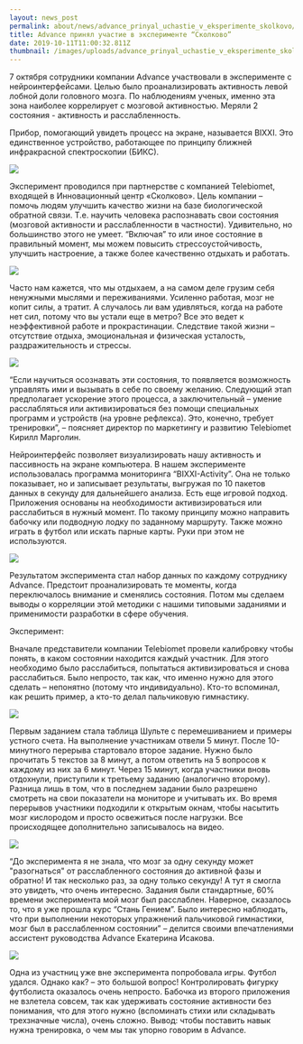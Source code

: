 ```yaml
---
layout: news_post
permalink: about/news/advance_prinyal_uchastie_v_eksperimente_skolkovo/index.html
title: Advance принял участие в эксперименте “Сколково”
date: 2019-10-11T11:00:32.811Z
thumbnail: /images/uploads/advance_prinyal_uchastie_v_eksperimente_skolkovo-01.jpg
---
```

7 октября сотрудники компании Advance участвовали в эксперименте с нейроинтерфейсами. Целью было проанализировать активность левой лобной доли головного мозга. По наблюдениям ученых, именно эта зона наиболее коррелирует с мозговой активностью. Меряли 2 состояния - активность и расслабленность.

Прибор, помогающий увидеть процесс на экране, называется BIXXI. Это единственное устройство, работающее по принципу ближней инфракрасной спектроскопии (БИКС).

![](/images/uploads/advance_prinyal_uchastie_v_eksperimente_skolkovo-02.jpg)

Эксперимент проводился при партнерстве с компанией Telebiomet, входящей в Инновационный центр «Сколково». Цель компании –‌ помочь людям улучшить качество жизни на базе биологической обратной связи. Т.е. научить человека распознавать свои состояния (мозговой активности и расслабленности в частности). Удивительно, но большинство этого не умеет. “Включая” то или иное состояние в правильный момент, мы можем повысить стрессоустойчивость, улучшить настроение, а также более качественно отдыхать и работать.

![](/images/uploads/advance_prinyal_uchastie_v_eksperimente_skolkovo-03.jpg)

Часто нам кажется, что мы отдыхаем, а на самом деле грузим себя ненужными мыслями и переживаниями. Усиленно работая, мозг не копит силы, а тратит. А случалось ли вам удивляться, когда на работе нет сил, потому что вы устали еще в метро? Все это ведет к неэффективной работе и прокрастинации. Следствие такой жизни –‌ отсутствие отдыха, эмоциональная и физическая усталость, раздражительность и стрессы.

![](/images/uploads/advance_prinyal_uchastie_v_eksperimente_skolkovo-04.jpg)

“Если научиться осознавать эти состояния, то появляется возможность управлять ими и вызывать в себе по своему желанию. Следующий этап предполагает ускорение этого процесса, а заключительный –‌ умение расслабляться или активизироваться без помощи специальных программ и устройств (на уровне рефлекса). Это, конечно, требует тренировки”, –‌ поясняет директор по маркетингу и развитию Telebiomet Кирилл Марголин.

Нейроинтерфейс позволяет визуализировать нашу активность и пассивность на экране компьютера. В нашем эксперименте использовалась программа мониторинга “BIXXI-Activity”. Она не только показывает, но и записывает результаты, выгружая по 10 пакетов данных в секунду для дальнейшего анализа.
Есть еще игровой подход. Приложения основаны на необходимости активизироваться или расслабиться в нужный момент. По такому принципу можно направить бабочку или подводную лодку по заданному маршруту. Также можно играть в футбол или искать парные карты. Руки при этом не используются.

![](/images/uploads/advance_prinyal_uchastie_v_eksperimente_skolkovo-05.jpg)

Результатом эксперимента стал набор данных по каждому сотруднику Advance. Предстоит проанализировать те моменты, когда переключалось внимание и сменялись состояния. Потом мы сделаем выводы о корреляции этой методики с нашими типовыми заданиями и применимости разработки в сфере обучения.

Эксперимент:

Вначале представители компании Telebiomet провели калибровку чтобы понять, в каком состоянии находится каждый участник. Для этого необходимо было расслабиться, попытаться активизироваться и снова расслабиться. Было непросто, так как, что именно нужно для этого сделать –‌ непонятно (потому что индивидуально). Кто-то вспоминал, как решить пример, а кто-то делал пальчиковую гимнастику.

![](/images/uploads/advance_prinyal_uchastie_v_eksperimente_skolkovo-06.jpg)

Первым заданием стала таблица Шульте с перемешиванием и примеры устного счета. На выполнение участникам отвели 5 минут. После 10-минутного перерыва стартовало второе задание. Нужно было прочитать 5 текстов за 8 минут, а потом ответить на 5 вопросов к каждому из них за 6 минут. Через 15 минут, когда участники вновь отдохнули, приступили к третьему заданию (аналогично второму). Разница лишь в том, что в последнем задании было разрешено смотреть на свои показатели на мониторе и учитывать их. Во время перерывов участники подходили к открытым окнам, чтобы насытить мозг кислородом и просто освежиться после нагрузки. Все происходящее дополнительно записывалось на видео.

![](/images/uploads/advance_prinyal_uchastie_v_eksperimente_skolkovo-07.jpg)

“До эксперимента я не знала, что мозг за одну секунду может "разогнаться" от расслабленного состояния до активной фазы и обратно! И так несколько раз, за одну только секунду! А тут я смогла это увидеть, что очень интересно. Задания были стандартные, 60% времени эксперимента мой мозг был расслаблен. Наверное, сказалось то, что я уже прошла курс “Стань Гением”. Было интересно наблюдать, что при выполнении некоторых упражнений пальчиковой гимнастики, мозг был в расслабленном состоянии” –‌ делится своими впечатлениями ассистент руководства Advance Екатерина Исакова.

![](/images/uploads/advance_prinyal_uchastie_v_eksperimente_skolkovo-08.jpg)

Одна из участниц уже вне эксперимента попробовала игры. Футбол удался. Однако как? –‌ это большой вопрос! Контролировать фигурку футболиста оказалось очень непросто. Бабочка из второго приложения не взлетела совсем, так как удерживать состояние активности без понимания, что для этого нужно (вспоминать стихи или складывать трехзначные числа), очень сложно. Вывод: чтобы поставить навык нужна тренировка, о чем мы так упорно говорим в Advance.